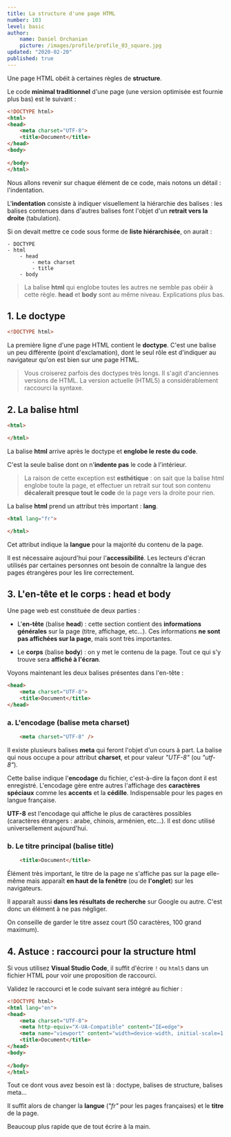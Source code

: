 ```yaml
---
title: La structure d'une page HTML
number: 103
level: basic
author:
    name: Daniel Orchanian
    picture: /images/profile/profile_03_square.jpg
updated: "2020-02-20"
published: true
---
```


Une page HTML obéit à certaines règles de **structure**.

Le code **minimal traditionnel** d'une page (une version optimisée est fournie plus bas) est le suivant :

```html
<!DOCTYPE html>
<html>
<head>
    <meta charset="UTF-8">
    <title>Document</title>
</head>
<body>
    
</body>
</html>
```

Nous allons revenir sur chaque élément de ce code, mais notons un détail : l'indentation.

L'**indentation** consiste à indiquer visuellement la hiérarchie des balises : les balises contenues dans d'autres balises font l'objet d'un **retrait vers la droite** (tabulation).

Si on devait mettre ce code sous forme de **liste hiérarchisée**, on aurait :

```
- DOCTYPE
- html
    - head
        - meta charset
        - title
    - body
```

> La balise **html** qui englobe toutes les autres ne semble pas obéir à cette règle. **head** et **body** sont au même niveau. Explications plus bas.


## 1. Le doctype

```html
<!DOCTYPE html>
```

La première ligne d'une page HTML contient le **doctype**. C'est une balise un peu différente (point d'exclamation), dont le seul rôle est d'indiquer au navigateur qu'on est bien sur une page HTML.

> Vous croiserez parfois des doctypes très longs. Il s'agit d'anciennes versions de HTML. La version actuelle (HTML5) a considérablement raccourci la syntaxe.


## 2. La balise html

```html
<html>

</html>
```

La balise **html** arrive après le doctype et **englobe le reste du code**.

C'est la seule balise dont on n'**indente pas** le code à l'intérieur.

> La raison de cette exception est **esthétique** : on sait que la balise html englobe toute la page, et effectuer un retrait sur tout son contenu **décalerait presque tout le code** de la page vers la droite pour rien.

La balise **html** prend un attribut très important : **lang**.

```html
<html lang="fr">

</html>
```

Cet attribut indique la **langue** pour la majorité du contenu de la page.

Il est nécessaire aujourd'hui pour l'**accessibilité**. Les lecteurs d'écran utilisés par certaines personnes ont besoin de connaître la langue des pages étrangères pour les lire correctement.


## 3. L'en-tête et le corps : head et body

Une page web est constituée de deux parties :

- L'**en-tête** (balise **head**) : cette section contient des **informations générales** sur la page (titre, affichage, etc...). Ces informations **ne sont pas affichées sur la page**, mais sont très importantes.

- Le **corps** (balise **body**) : on y met le contenu de la page. Tout ce qui s'y trouve sera **affiché à l'écran**.

Voyons maintenant les deux balises présentes dans l'en-tête :

```html
<head>
    <meta charset="UTF-8">
    <title>Document</title>
</head>
```

### a. L'encodage (balise meta charset)

```html
    <meta charset="UTF-8" />
```

Il existe plusieurs balises **meta** qui feront l'objet d'un cours à part. La balise qui nous occupe a pour attribut **charset**, et pour valeur _"UTF-8"_ (ou _"utf-8"_).

Cette balise indique l'**encodage** du fichier, c'est-à-dire la façon dont il est enregistré. L'encodage gère entre autres l'affichage des **caractères spéciaux** comme les **accents** et la **cédille**. Indispensable pour les pages en langue française.

**UTF-8** est l'encodage qui affiche le plus de caractères possibles (caractères étrangers : arabe, chinois, arménien, etc...). Il est donc utilisé universellement aujourd'hui.


### b. Le titre principal (balise title)

```html
    <title>Document</title>
```

Élément très important, le titre de la page ne s'affiche pas sur la page elle-même mais apparaît **en haut de la fenêtre** (ou de **l'onglet**) sur les navigateurs.

Il apparaît aussi **dans les résultats de recherche** sur Google ou autre. C'est donc un élément à ne pas négliger.

On conseille de garder le titre assez court (50 caractères, 100 grand maximum).


## 4. Astuce : raccourci pour la structure html

Si vous utilisez **Visual Studio Code**, il suffit d'écrire `!` ou `html5` dans un fichier HTML pour voir une proposition de raccourci.

Validez le raccourci et le code suivant sera intégré au fichier :

```html
<!DOCTYPE html>
<html lang="en">
<head>
    <meta charset="UTF-8">
    <meta http-equiv="X-UA-Compatible" content="IE=edge">
    <meta name="viewport" content="width=device-width, initial-scale=1.0">
    <title>Document</title>
</head>
<body>
    
</body>
</html>
```

Tout ce dont vous avez besoin est là : doctype, balises de structure, balises meta...

Il suffit alors de changer la **langue** (_"fr"_ pour les pages françaises) et le **titre** de la page.

Beaucoup plus rapide que de tout écrire à la main.
